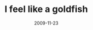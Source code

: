 ---
layout: base.njk
title : 'I feel like a goldfish' 
view_title : 'I feel like a goldfish' 
year : '2009' 
date : '2009-11-23' 
img_file : '/drawing/feellikeagoldfish.png' 
html_file : 'feellikeagoldfish' 
next_html : 'ilostmyjob.html' 
year_order : '265' 
permalink : "title/{{html_file}}.html"
---
